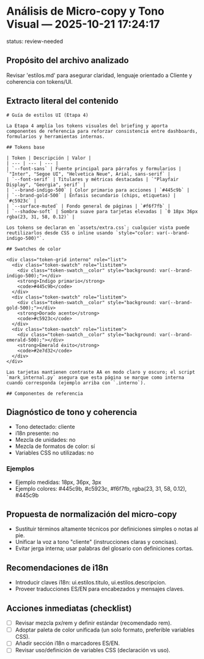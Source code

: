 # Análisis de Micro-copy y Tono Visual — 2025-10-21 17:24:17
status: review-needed

## Propósito del archivo analizado
Revisar 'estilos.md' para asegurar claridad, lenguaje orientado a Cliente y coherencia con tokens/UI.

## Extracto literal del contenido
```
# Guía de estilos UI (Etapa 4)

La Etapa 4 amplía los tokens visuales del briefing y aporta componentes de referencia para reforzar consistencia entre dashboards, formularios y herramientas internas.

## Tokens base

| Token | Descripción | Valor |
| --- | --- | --- |
| `--font-sans` | Fuente principal para párrafos y formularios | `"Inter", "Segoe UI", "Helvetica Neue", Arial, sans-serif` |
| `--font-serif` | Titulares y métricas destacadas | `"Playfair Display", "Georgia", serif` |
| `--brand-indigo-500` | Color primario para acciones | `#445c9b` |
| `--brand-gold-500` | Énfasis secundario (chips, etiquetas) | `#c5923c` |
| `--surface-muted` | Fondo general de páginas | `#f6f7fb` |
| `--shadow-soft` | Sombra suave para tarjetas elevadas | `0 18px 36px rgba(23, 31, 58, 0.12)` |

Los tokens se declaran en `assets/extra.css`; cualquier vista puede reutilizarlos desde CSS o inline usando `style="color: var(--brand-indigo-500)"`.

## Swatches de color

<div class="token-grid interno" role="list">
  <div class="token-swatch" role="listitem">
    <div class="token-swatch__color" style="background: var(--brand-indigo-500);"></div>
    <strong>Indigo primario</strong>
    <code>#445c9b</code>
  </div>
  <div class="token-swatch" role="listitem">
    <div class="token-swatch__color" style="background: var(--brand-gold-500);"></div>
    <strong>Dorado acento</strong>
    <code>#c5923c</code>
  </div>
  <div class="token-swatch" role="listitem">
    <div class="token-swatch__color" style="background: var(--brand-emerald-500);"></div>
    <strong>Emerald éxito</strong>
    <code>#2e7d32</code>
  </div>
</div>

Las tarjetas mantienen contraste AA en modo claro y oscuro; el script `mark_internal.py` asegura que esta página se marque como interna cuando corresponda (ejemplo arriba con `.interno`).

## Componentes de referencia
```

## Diagnóstico de tono y coherencia
- Tono detectado: cliente
- i18n presente: no
- Mezcla de unidades: no
- Mezcla de formatos de color: sí
- Variables CSS no utilizadas: no

### Ejemplos
- Ejemplo medidas: 18px, 36px, 3px
- Ejemplo colores: #445c9b, #c5923c, #f6f7fb, rgba(23, 31, 58, 0.12), #445c9b

## Propuesta de normalización del micro-copy
- Sustituir términos altamente técnicos por definiciones simples o notas al pie.
- Unificar la voz a tono "cliente" (instrucciones claras y concisas).
- Evitar jerga interna; usar palabras del glosario con definiciones cortas.

## Recomendaciones de i18n
- Introducir claves i18n: ui.estilos.titulo, ui.estilos.descripcion.
- Proveer traducciones ES/EN para encabezados y mensajes claves.

## Acciones inmediatas (checklist)
- [ ] Revisar mezcla px/rem y definir estándar (recomendado rem).
- [ ] Adoptar paleta de color unificada (un solo formato, preferible variables CSS).
- [ ] Añadir sección i18n o marcadores ES/EN.
- [ ] Revisar uso/definición de variables CSS (declaración vs uso).
